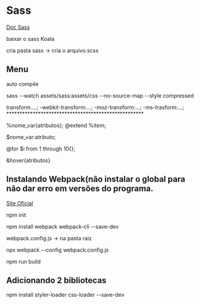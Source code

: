 # Sass

[Doc Sass](https://support.sas.com/en/documentation.html)

baixar o sass Koala

cria pasta sass -> cria o arquivo.scss

## Menu

auto compile

sass --watch assets/sass:assets/css --no-source-map --style compressed

transform....; -webkit-transform:...; -moz-transform:...; -ms-trasform:...; ****************************************************

%nome_var{atributos};       @extend %item;

$nome_var:atributo;

@for $i from 1 through 10{};

&hover{atributos}

## Instalando Webpack(não instalar o global para não dar erro em versões do programa.

[Site Oficial](https://webpack.js.org/)

npm init

npm install webpack webpack-cli --save-dev

webpack.config.js                  -> na pasta raiz

npx webpack --config webpack.config.js

npm run build

## Adicionando 2 bibliotecas

npm install styler-loader css-loader --save-dev



